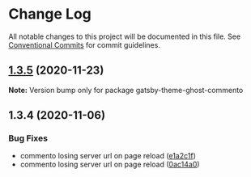 # Change Log

All notable changes to this project will be documented in this file.
See [Conventional Commits](https://conventionalcommits.org) for commit guidelines.

## [1.3.5](http://github.com/styxlab/gatsby-theme-try-ghost/tree/master/packages/gatsby-theme-ghost-commento/compare/gatsby-theme-ghost-commento@1.3.4...gatsby-theme-ghost-commento@1.3.5) (2020-11-23)

**Note:** Version bump only for package gatsby-theme-ghost-commento





## 1.3.4 (2020-11-06)


### Bug Fixes

* commento losing server url on page reload ([e1a2c1f](http://github.com/styxlab/gatsby-theme-try-ghost/tree/master/packages/gatsby-theme-ghost-commento/commit/e1a2c1f3e0eb10f143ab11563050b46735810c80))
* commento losing server url on page reload ([0ac14a0](http://github.com/styxlab/gatsby-theme-try-ghost/tree/master/packages/gatsby-theme-ghost-commento/commit/0ac14a0f3cdfc2bf2a760da92c7c2a031e33c1da))

